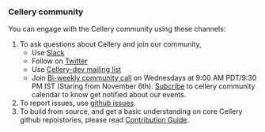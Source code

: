 ### Cellery community

You can engage with the Cellery community using these channels:

1. To ask questions about Cellery and join our community, 
    - Use [Slack](https://join.slack.com/t/wso2-cellery/shared_invite/enQtNzkwMzI4NjE2MDA1LThkZTI2ZjQ2OWEzNmIwZWQ5ZDg3MGFmNWZiYmY3MWVmZTRiMjdjZDZlMmUyNmY4YmNmYjQ0MDRlZDEzNDg3N2U) 
    - Follow on [Twitter](https://twitter.com/cellery_io)  
    - Use [Cellery-dev mailing list](mailto:wso2-cellery-dev@googlegroups.com)
    - Join [Bi-weekly community call](https://wso2.zoom.us/j/139403337) on Wednesdays at 9:00 AM PDT/9:30 PM IST (Staring from November 6th).  [Subcribe](https://calendar.google.com/calendar?cid=e1mp251ag5nipemhluldtptj8o@group.calendar.google.com) to cellery community calendar to know get notified about our events.
2. To report issues, use [github issues](https://github.com/wso2-cellery/sdk/issues).
3. To build from source, and get a basic understanding on core Cellery github repoistories, please read [Contribution Guide](../CONTRIBUTING.md).

